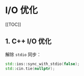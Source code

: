 # I/O 优化

[[TOC]]

## 1. C++ I/O 优化

解除 `stdio` 同步：

```cpp
std::ios::sync_with_stdio(false);
std::cin.tie(nullptr);
```
